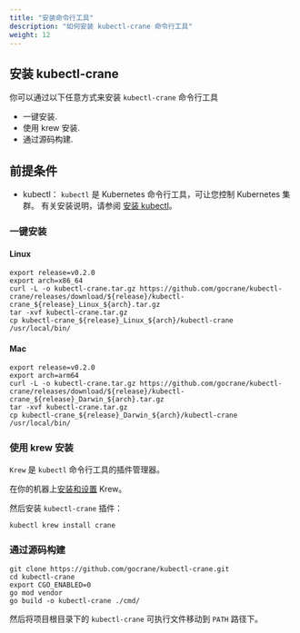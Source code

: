 ```yaml
---
title: "安装命令行工具"
description: "如何安装 kubectl-crane 命令行工具"
weight: 12
---
```


## 安装 kubectl-crane

你可以通过以下任意方式来安装 `kubectl-crane` 命令行工具

- 一键安装.
- 使用 krew 安装.
- 通过源码构建.

## 前提条件

- kubectl： `kubectl` 是 Kubernetes 命令行工具，可让您控制 Kubernetes 集群。
有关安装说明，请参阅 [安装 kubectl](https://kubernetes.io/docs/tasks/tools/#kubectl)。

### 一键安装

#### Linux

```shell
export release=v0.2.0
export arch=x86_64
curl -L -o kubectl-crane.tar.gz https://github.com/gocrane/kubectl-crane/releases/download/${release}/kubectl-crane_${release}_Linux_${arch}.tar.gz
tar -xvf kubectl-crane.tar.gz 
cp kubectl-crane_${release}_Linux_${arch}/kubectl-crane /usr/local/bin/
```

#### Mac

```shell
export release=v0.2.0
export arch=arm64
curl -L -o kubectl-crane.tar.gz https://github.com/gocrane/kubectl-crane/releases/download/${release}/kubectl-crane_${release}_Darwin_${arch}.tar.gz
tar -xvf kubectl-crane.tar.gz 
cp kubectl-crane_${release}_Darwin_${arch}/kubectl-crane /usr/local/bin/
```

### 使用 krew 安装

`Krew` 是 `kubectl` 命令行工具的插件管理器。

在你的机器上[安装和设置](https://krew.sigs.k8s.io/docs/user-guide/setup/install/) Krew。

然后安装 `kubectl-crane` 插件：

```shell
kubectl krew install crane
```

### 通过源码构建

```shell
git clone https://github.com/gocrane/kubectl-crane.git
cd kubectl-crane
export CGO_ENABLED=0
go mod vendor
go build -o kubectl-crane ./cmd/
```

然后将项目根目录下的 `kubectl-crane` 可执行文件移动到 `PATH` 路径下。
